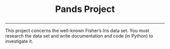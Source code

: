 # <p align="center"> Pands Project
---
This project concerns the well-known Fisher’s Iris data set. You must research the data set and write documentation and code (in Python) to investigate it.

